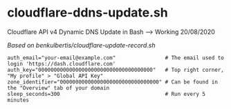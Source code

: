 # cloudflare-ddns-update.sh
Cloudflare API v4 Dynamic DNS Update in Bash --> Working 20/08/2020

_Based on benkulbertis/cloudflare-update-record.sh_
```
auth_email="your-email@example.com"                # The email used to login 'https://dash.cloudflare.com'
auth_key="0000000000000000000000000000000000000"   # Top right corner, "My profile" > "Global API Key"
zone_identifier="00000000000000000000000000000000" # Can be found in the "Overview" tab of your domain
sleep_seconds=300                                  # Run every 5 minutes
```
